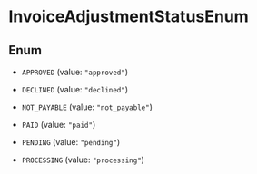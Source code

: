 

# InvoiceAdjustmentStatusEnum

## Enum


* `APPROVED` (value: `"approved"`)

* `DECLINED` (value: `"declined"`)

* `NOT_PAYABLE` (value: `"not_payable"`)

* `PAID` (value: `"paid"`)

* `PENDING` (value: `"pending"`)

* `PROCESSING` (value: `"processing"`)



